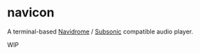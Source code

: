 # navicon

A terminal-based [Navidrome](https://github.com/navidrome/navidrome) /
[Subsonic](http://www.subsonic.org) compatible audio player.

WIP
